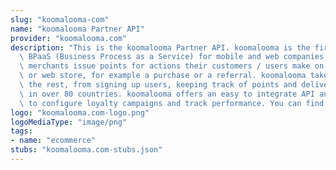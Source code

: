 ```yaml
---
slug: "koomalooma-com"
name: "koomalooma Partner API"
provider: "koomalooma.com"
description: "This is the koomalooma Partner API. koomalooma is the first Loyalty\
  \ BPaaS (Business Process as a Service) for mobile and web companies. With koomalooma\
  \ merchants issue points for actions their customers / users make on your mobile\
  \ or web store, for example a purchase or a referral. koomalooma takes care of all\
  \ the rest, from signing up users, keeping track of points and delivering rewards\
  \ in over 80 countries. koomalooma offers an easy to integrate API and web backend\
  \ to configure loyalty campaigns and track performance. You can find more at http://support.koomalooma.com"
logo: "koomalooma.com-logo.png"
logoMediaType: "image/png"
tags:
- name: "ecommerce"
stubs: "koomalooma.com-stubs.json"
---
```

